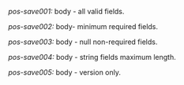 *pos-save001:* body - all valid fields.

*pos-save002:* body- minimum required fields.

*pos-save003:* body - null non-required fields.

*pos-save004:* body - string fields maximum length.

*pos-save005:* body - version only.

